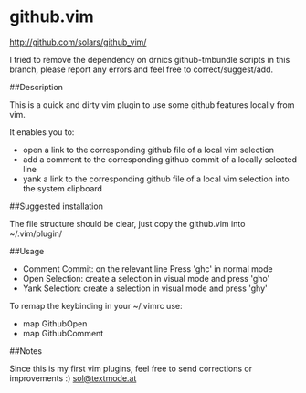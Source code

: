 github.vim 
=
http://github.com/solars/github_vim/

I tried to remove the dependency on drnics github-tmbundle scripts in this branch,
please report any errors and feel free to correct/suggest/add.

##Description


This is a quick and dirty vim plugin to use some github features locally from vim.

It enables you to:
  
  - open a link to the corresponding github file of a local vim selection
  - add a comment to the corresponding github commit of a locally selected line
  - yank a link to the corresponding github file of a local vim selection into the system clipboard

##Suggested installation

The file structure should be clear, just copy the github.vim into ~/.vim/plugin/

##Usage

  - Comment Commit: on the relevant line Press 'ghc' in normal mode
  - Open Selection: create a selection in visual mode and press 'gho'
  - Yank Selection: create a selection in visual mode and press 'ghy'

To remap the keybinding in your ~/.vimrc use:

  - map <F5> <Plug>GithubOpen
  - map <F6> <Plug>GithubComment

##Notes

Since this is my first vim plugins, feel free to send corrections or improvements :)
sol@textmode.at
